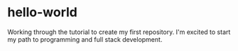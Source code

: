 # hello-world
Working through the tutorial to create my first repository.
I'm excited to start my path to programming and full stack development. 
